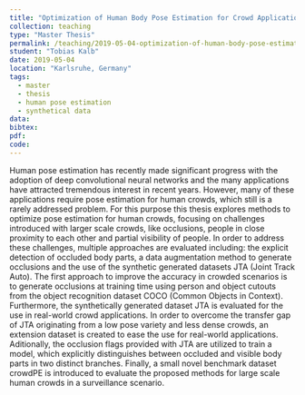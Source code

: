 ```yaml
---
title: "Optimization of Human Body Pose Estimation for Crowd Applications"
collection: teaching
type: "Master Thesis"
permalink: /teaching/2019-05-04-optimization-of-human-body-pose-estimation-for-crowd-applications
student: "Tobias Kalb"
date: 2019-05-04
location: "Karlsruhe, Germany"
tags:
  - master
  - thesis
  - human pose estimation
  - synthetical data
data:
bibtex:
pdf:
code:
---
```


Human pose estimation has recently made significant progress with the adoption of deep convolutional neural networks and the many applications have attracted tremendous interest in recent years.
However, many of these applications require pose estimation for human crowds, which still is a rarely addressed problem.
For this purpose this thesis explores methods to optimize pose estimation for human crowds, focusing on challenges introduced with larger scale crowds, like occlusions, people in close proximity to each other and partial visibility of people.
In order to address these challenges, multiple approaches are evaluated including: the explicit detection of occluded body parts, a data augmentation method to generate occlusions and the use of the synthetic generated datasets JTA (Joint Track Auto).
The first approach to improve the accuracy in crowded scenarios is to generate occlusions at training time using person and object cutouts from the object recognition dataset COCO (Common Objects in Context).
Furthermore, the synthetically generated dataset JTA is evaluated for the use in real-world crowd applications.
In order to overcome the transfer gap of JTA originating from a low pose variety and less dense crowds, an extension dataset is created to ease the use for real-world applications.
Aditionally, the occlusion flags provided with JTA are utilized to train a model, which explicitly distinguishes between occluded and visible body parts in two distinct branches.
Finally, a small novel benchmark dataset crowdPE is introduced to evaluate the proposed methods for large scale human crowds in a surveillance scenario.
